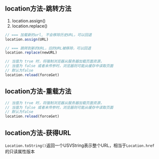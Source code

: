 
## location方法-跳转方法
1. location.assign() 
2. location.replace()
```js
// === 加载新的url, 不会移除历史URL，可以回退
location.assign(URL)

// === 跳转到新的URL，旧的URL被移除，可以回退
location.replace(newURL)

// 当值为 true 时，将强制浏览器从服务器加载页面资源，
// 当值为 false 或者未传参时，浏览器则可能从缓存中读取页面
// 默认为false
location.reload(forceGet)
```

## location方法-重载方法
```js
// 当值为 true 时，将强制浏览器从服务器加载页面资源，
// 当值为 false 或者未传参时，浏览器则可能从缓存中读取页面
// 默认为false
location.reload(forceGet)
```

## location方法-获得URL
`Location.toString()`返回一个USVString表示整个URL，相当于`Location.href`的只读属性版本